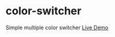 # color-switcher
Simple multiple color switcher
<a href="https://afsar-uddin.github.io/color-switcher/">Live Demo </a>
